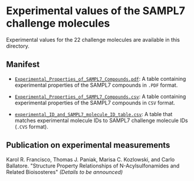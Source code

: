 # Experimental values of the SAMPL7 challenge molecules

Experimental values for the 22 challenge molecules are available in this directory.


## Manifest
- [`Experimental_Properties_of_SAMPL7_Compounds.pdf`](Experimental_Properties_of_SAMPL7_Compounds.pdf): A table containing experimental properties of the SAMPL7 compounds in `.PDF` format.

- [`Experimental_Properties_of_SAMPL7_Compounds.csv`](Experimental_Properties_of_SAMPL7_Compounds.csv): A table containing experimental properties of the SAMPL7 compounds in `CSV` format.

- [`experimental_ID_and_SAMPL7_molecule_ID_table.csv`](experimental_ID_and_SAMPL7_molecule_ID_table.csv): A table that matches experimental molecule IDs to SAMPL7 challenge molecule IDs (`.CVS` format).

## Publication on experimental measurements
Karol R. Francisco, Thomas J. Paniak, Marisa C. Kozlowski, and Carlo Ballatore. "Structure Property Relationships of N-Acylsulfonamides and Related Bioisosteres" *(Details to be announced)*
